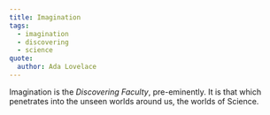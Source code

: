 ```yaml
---
title: Imagination
tags:
  - imagination
  - discovering
  - science
quote:
  author: Ada Lovelace
---
```


Imagination is the *Discovering Faculty*, pre-eminently. It is that which penetrates into the unseen worlds around us, the worlds of Science.
